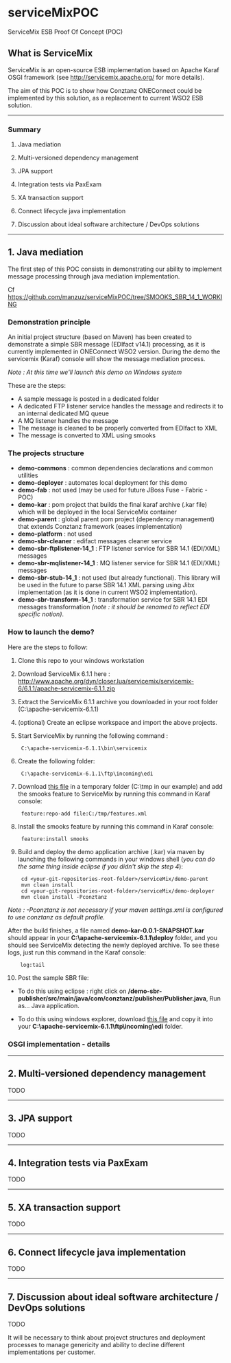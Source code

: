 # serviceMixPOC
ServiceMix ESB Proof Of Concept (POC)

## What is ServiceMix
ServiceMix is an open-source ESB implementation based on Apache Karaf OSGI framework (see <http://servicemix.apache.org/> for more details).

The aim of this POC is to show how Conztanz ONEConnect could be implemented by this solution, as a replacement to current WSO2 ESB solution.

---

### Summary

1) Java mediation

2) Multi-versioned dependency management 

3) JPA support

4) Integration tests via PaxExam

5) XA transaction support

6) Connect lifecycle java implementation

7) Discussion about ideal software architecture / DevOps solutions

---

## 1. Java mediation

The first step of this POC consists in demonstrating our ability to implement message processing through java mediation implementation.

Cf <https://github.com/manzuz/serviceMixPOC/tree/SMOOKS_SBR_14_1_WORKING>

### Demonstration principle


An initial project structure (based on Maven) has been created to demonstrate a simple SBR message (EDIfact v14.1) processing, as it is currently implemented in ONEConnect WSO2 version.
During the demo the servicemix (Karaf) console will show the message mediation process.

*Note : At this time we'll launch this demo on Windows system*

These are the steps:

- A sample message is posted in a dedicated folder
- A dedicated FTP listener service handles the message and redirects it to an internal dedicated MQ queue
- A MQ listener handles the message
- The message is cleaned to be properly converted from EDIfact to XML
- The message is converted to XML using smooks

### The projects structure


- **demo-commons** : common dependencies declarations and common utilities 
- **demo-deployer** : automates local deployment for this demo 
- **demo-fab** : not used (may be used for future JBoss Fuse - Fabric - POC)
- **demo-kar** : pom project that builds the final karaf archive (.kar file) which will be deployed in the local ServiceMix container
- **demo-parent** : global parent pom project (dependency management) that extends Conztanz framework (eases implementation)
- **demo-platform** : not used
- **demo-sbr-cleaner** : edifact messages cleaner service
- **demo-sbr-ftplistener-14_1** : FTP listener service for SBR 14.1 (EDI/XML) messages
- **demo-sbr-mqlistener-14_1** : MQ listener service for SBR 14.1 (EDI/XML) messages
- **demo-sbr-stub-14_1** : not used (but already functional). This library will be used in the future to parse SBR 14.1 XML parsing using Jibx implementation (as it is done in current WSO2 implementation).
- **demo-sbr-transform-14_1** : transformation service for SBR 14.1 EDI messages transformation *(note : it should be renamed to reflect EDI specific notion)*.

### How to launch the demo?

Here are the steps to follow:

1. Clone this repo to your windows workstation

2. Download ServiceMix 6.1.1 here : http://www.apache.org/dyn/closer.lua/servicemix/servicemix-6/6.1.1/apache-servicemix-6.1.1.zip

3. Extract the ServiceMix 6.1.1 archive you downloaded in your root folder (C:\apache-servicemix-6.1.1)

4. (optional) Create an eclipse workspace and import the above projects.

5. Start ServiceMix by running the following command :

        C:\apache-servicemix-6.1.1\bin\servicemix
       
6. Create the following folder:

        C:\apache-servicemix-6.1.1\ftp\incoming\edi

7. Download [this file][1] in a temporary folder (C:\tmp in our example) and add the smooks feature to ServiceMix by running this command in Karaf console:

        feature:repo-add file:C:/tmp/features.xml
        
8. Install the smooks feature by running this command in Karaf console:

        feature:install smooks

9. Build and deploy the demo application archive (.kar) via maven by launching the following commands in your windows shell (*you can do the same thing inside eclipse if you didn't skip the step 4*):

        cd <your-git-repositories-root-folder>/serviceMix/demo-parent
        mvn clean install
        cd <your-git-repositories-root-folder>/serviceMix/demo-deployer
        mvn clean install -Pconztanz

  *Note : -Pconztanz is not necessary if your maven settings.xml is configured to use conztanz as default profile.*

  After the build finishes, a file named **demo-kar-0.0.1-SNAPSHOT.kar** should appear in your **C:\apache-servicemix-6.1.1\deploy** folder, and you should see ServiceMix detecting the newly deployed archive. To see these logs, just run this command in the Karaf console:

        log:tail


10. Post the sample SBR file:

- To do this using eclipse : right click on **/demo-sbr-publisher/src/main/java/com/conztanz/publisher/Publisher.java**, Run as... Java application.

- To do this using windows explorer, download [this file][2] and copy it into your **C:\apache-servicemix-6.1.1\ftp\incoming\edi** folder.

[1]: <https://raw.githubusercontent.com/manzuz/serviceMixPOC/master/_requisites/features.xml>
[2]: <https://raw.githubusercontent.com/manzuz/serviceMixPOC/master/demo-sbr-publisher/src/main/resources/edifact-sample.txt>
  

   
### OSGI implementation - details







---

## 2. Multi-versioned dependency management

TODO

---

## 3. JPA support

TODO

---

## 4. Integration tests via PaxExam ##

TODO

---

## 5. XA transaction support

TODO

---

## 6. Connect lifecycle java implementation

TODO

---

## 7. Discussion about ideal software architecture / DevOps solutions 

TODO

It will be necessary to think about projevct structures and deployment processes to manage genericity and ability to decline different implementations per customer.
